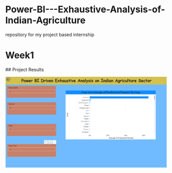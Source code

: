 # Power-BI---Exhaustive-Analysis-of-Indian-Agriculture
repository for my project based internship 
<h1>Week1</h1>
## Project Results

[![Project](https://github.com/likith3swamy/Power-BI---Exhaustive-Analysis-of-Indian-Agriculture/blob/main/Results/week1.png)](https://github.com/likith3swamy/Power-BI---Exhaustive-Analysis-of-Indian-Agriculture/blob/main/Results/week1.png)
